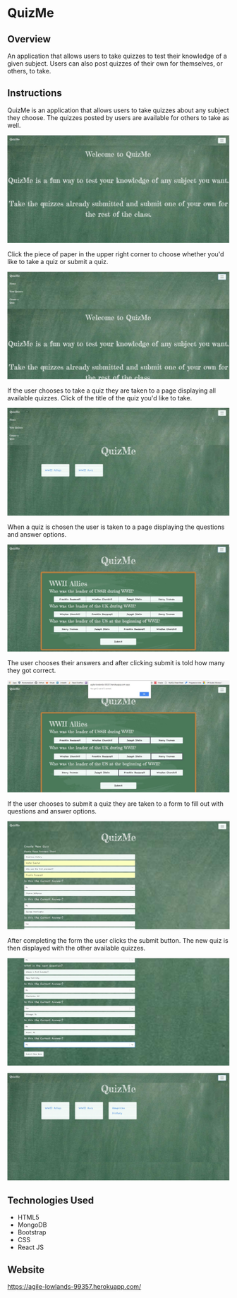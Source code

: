 # QuizMe

## Overview

An application that allows users to take quizzes to test their knowledge of a given subject. Users can also post quizzes of their own for themselves, or others, to take.


## Instructions

QuizMe is an application that allows users to take quizzes about any subject they choose. The quizzes posted by users are available for others to take as well.

![QuizMe](./images/home.jpg)

Click the piece of paper in the upper right corner to choose whether you'd like to take a quiz or submit a quiz.

![Navbar](./images/nav.jpg)

If the user chooses to take a quiz they are taken to a page displaying all available quizzes. Click of the title of the quiz you'd like to take.

![Quizzes](./images/quizzes.jpg)

When a quiz is chosen the user is taken to a page displaying the questions and answer options.

![Quiz](./images/quiz.jpg)

The user chooses their answers and after clicking submit is told how many they got correct.

![Results](./images/result.jpg)

If the user chooses to submit a quiz they are taken to a form to fill out with questions and answer options.

![New Quiz](./images/newquiz1.jpg)

After completing the form the user clicks the submit button. The new quiz is then displayed with the other available quizzes.

![New Quiz](./images/newquiz2.jpg)

![New Quiz](./images/newquiz3.jpg)


## Technologies Used

* HTML5
* MongoDB
* Bootstrap
* CSS
* React JS

## Website

https://agile-lowlands-99357.herokuapp.com/

